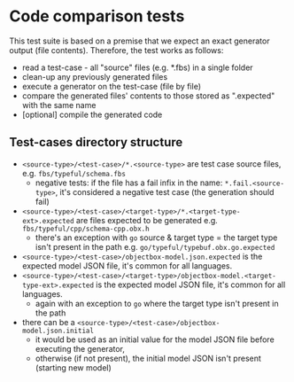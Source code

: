 # Code comparison tests

This test suite is based on a premise that we expect an exact generator output (file contents).
Therefore, the test works as follows:
* read a test-case - all "source" files (e.g. *.fbs) in a single folder 
* clean-up any previously generated files
* execute a generator on the test-case (file by file)
* compare the generated files' contents to those stored as ".expected" with the same name
* [optional] compile the generated code

## Test-cases directory structure
* `<source-type>/<test-case>/*.<source-type>` are test case source files, 
    e.g. `fbs/typeful/schema.fbs`
    * negative tests: if the file has a fail infix in the name: `*.fail.<source-type>`, 
      it's considered a negative test case (the generation should fail)
* `<source-type>/<test-case>/<target-type>/*.<target-type-ext>.expected` are files expected to be generated
    e.g. `fbs/typeful/cpp/schema-cpp.obx.h`
    * there's an exception with `go` source & target type = the target type isn't present in the path
      e.g. `go/typeful/typebuf.obx.go.expected`
* `<source-type>/<test-case>/objectbox-model.json.expected` is the expected model JSON file, it's common for all languages.     
* `<source-type>/<test-case>/<target-type>/objectbox-model.<target-type-ext>.expected` is the expected model JSON file, it's common for all languages.
    * again with an exception to `go` where the target type isn't present in the path
* there can be a `<source-type>/<test-case>/objectbox-model.json.initial` 
    * it would be used as an initial value for the model JSON file before executing the generator,
    * otherwise (if not present), the initial model JSON isn't present (starting new model)
